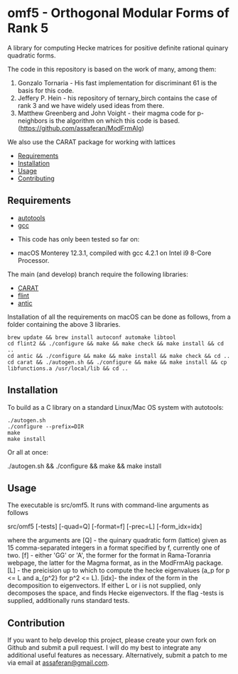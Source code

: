 omf5 - Orthogonal Modular Forms of Rank 5
=========================================

A library for computing Hecke matrices for positive definite rational quinary quadratic forms.

The code in this repository is based on the work of many, among them:

1. Gonzalo Tornaria - His fast implementation for discriminant 61 is the basis for this code.
2. Jeffery P. Hein - his repository of ternary_birch contains the case of rank 3 and we have widely used ideas from there.
3. Matthew Greenberg and John Voight - their magma code for p-neighbors is the algorithm on which this code is based. (https://github.com/assaferan/ModFrmAlg)

We also use the CARAT package for working with lattices

- [Requirements](#requirements)
- [Installation](#installation)
- [Usage](#usage)
- [Contributing](#contribution)

## Requirements

- [autotools](https://www.gnu.org/software/automake/manual/html_node/Autotools-Introduction.html)
- [gcc](https://gcc.gnu.org/)

* This code has only been tested so far on:
- macOS Monterey 12.3.1, compiled with gcc 4.2.1 on Intel i9 8-Core Processor.

The main (and develop) branch require the following libraries:

- [CARAT](https://github.com/lbfm-rwth/carat)
- [flint](https://github.com/wbhart/flint2)
- [antic](https://github.com/wbhart/antic)

Installation of all the requirements on macOS can be done as follows, from a folder containing the above 3 libraries.

    brew update && brew install autoconf automake libtool
    cd flint2 && ./configure && make && make check && make install && cd ..
    cd antic && ./configure && make && make install && make check && cd ..
    cd carat && ./autogen.sh && ./configure && make && make install && cp libfunctions.a /usr/local/lib && cd ..

## Installation

To build as a C library on a standard Linux/Mac OS system with autotools:

    ./autogen.sh
    ./configure --prefix=DIR
    make
    make install

Or all at once:

   ./autogen.sh && ./configure && make && make install

## Usage

The executable is src/omf5.
It runs with command-line arguments as follows

src/omf5 [-tests] [-quad=Q] [-format=f] [-prec=L] [-form_idx=idx]

where the  arguments are
[Q] - the quinary quadratic form (lattice) given as 15 comma-separated integers in a format specified by f, currently one of two.
[f] - either 'GG' or 'A', the former for the format in Rama-Toranria webpage, the latter for the Magma format, as in the ModFrmAlg package.
[L] - the preicision up to which to compute the hecke eigenvalues (a_p for p <= L and a_{p^2} for p^2 <= L).
[idx]- the index of the form in the decomposition to eigenvectors.
If either L or i is not supplied, only decomposes the space, and finds Hecke eigenvectors.
If the flag -tests is supplied, additionally runs standard tests.

## Contribution

If you want to help develop this project, please create your own fork on Github and submit a pull request. I will do my best to integrate any additional useful features as necessary. Alternatively, submit a patch to me via email at assaferan@gmail.com.
